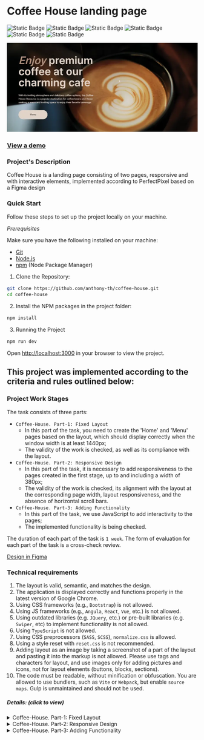 # Coffee House landing page

![Static Badge](https://img.shields.io/badge/JavaScript-323330?style=flat&logo=javascript&logoColor=F7DF1E) ![Static Badge](https://img.shields.io/badge/Sass-CC6699?logo=sass&logoColor=white) ![Static Badge](https://img.shields.io/badge/webpack5-gray?logo=webpack) ![Static Badge](https://img.shields.io/badge/HTML5-E34F26?style=flat&logo=html5&logoColor=white) ![Static Badge](https://img.shields.io/badge/Figma-orange?logo=figma&logoColor=white) ![Static Badge](https://img.shields.io/badge/PerfectPixel-blue) 

![screenshot](./src/assets/img/readme.webp "project preview")

### [View a demo](https://anthony-th.github.io/coffee-house/ "live demo")

### Project's Description
Coffee House is a landing page consisting of two pages, responsive and with interactive elements, implemented according to PerfectPixel based on a Figma design

### Quick Start

Follow these steps to set up the project locally on your machine.

*Prerequisites*

Make sure you have the following installed on your machine:

   - [Git](https://git-scm.com/)
   - [Node.js](https://nodejs.org/en)
   - [npm](https://www.npmjs.com/) (Node Package Manager)

1. Clone the Repository:
```bash
git clone https://github.com/anthony-th/coffee-house.git
cd coffee-house
```
2. Install the NPM packages in the project folder:
```bash
npm install
```

3. Running the Project

```bash
npm run dev
```

Open [http://localhost:3000](http://localhost:3000) in your browser to view the project.

## This project was implemented according to the criteria and rules outlined below:

### Project Work Stages
The task consists of three parts:

- `Coffee-House. Part-1: Fixed Layout`
    - In this part of the task, you need to create the 'Home' and 'Menu' pages based on the layout, which should display correctly when the window width is at least 1440px;
    - The validity of the work is checked, as well as its compliance with the layout.
- `Coffee-House. Part-2: Responsive Design`
    - In this part of the task, it is necessary to add responsiveness to the pages created in the first stage, up to and including a width of 380px;
    - The validity of the work is checked, its alignment with the layout at the corresponding page width, layout responsiveness, and the absence of horizontal scroll bars.
- `Coffee-House. Part-3: Adding Functionality`
    - In this part of the task, we use JavaScript to add interactivity to the pages;
    - The implemented functionality is being checked.

The duration of each part of the task is `1 week`.
The form of evaluation for each part of the task is a cross-check review.

[Design in Figma](https://www.figma.com/file/SAoBmuOqTfguehdT4IFRxQ/Coffee-House?type=design&node-id=0-1&mode=design&t=qis81E9Ovgx47eVl-0)

### Technical requirements
1. The layout is valid, semantic, and matches the design.
2. The application is displayed correctly and functions properly in the latest version of Google Chrome.
3. Using CSS frameworks (e.g., `Bootstrap`) is not allowed.
4. Using JS frameworks (e.g., `Angula`, `React`, `Vue`, etc.) is not allowed.
5. Using outdated libraries (e.g. `JQuery`, etc.) or pre-built libraries (e.g. `Swiper`, etc) to implement functionality is not allowed.
6. Using `TypeScript` is not allowed.
7. Using CSS preprocessors (`SASS`, `SCSS`), `normalize.css` is allowed.
8. Using a style reset with `reset.css` is not recommended.
9. Adding layout as an image by taking a screenshot of a part of the layout and pasting it into the markup is not allowed. Please use tags and characters for layout, and use images only for adding pictures and icons, not for layout elements (buttons, blocks, sections).
10. The code must be readable, without minification or obfuscation. You are allowed to use bundlers, such as `Vite` or `Webpack`, but enable `source maps`. Gulp is unmaintained and should not be used.

##### Details: *(click to view)*

<details><summary>Coffee-House. Part-1: Fixed Layout</summary>

##### CrossCheck Criteria

1. Checking validation of pages:
  - The layout for both pages is validated and error-free according to the W3C Validator ([https://validator.w3.org/](https://validator.w3.org/)) Valid markup of checked page corresponds to the message "Document checking completed. No errors or warnings to show."
  - Favicon is added to each page
  - Each page has only one `<h1>` element
  - The URL of the menu page differs from the URL of the home page (e.g. your-site.com for the home page and your-site.com/menu for the menu page)
2. The layout matches the design:
  - `<header>` block on each page
  - `Enjoy` block on `home` page
  - `Favourites Coffee` block on `home` page
  - `About` block on `home` page
  - `Mobile App` block on `home` page
  - `Menu` block on `menu` page
  - `<footer>` block on each page
3. CSS Requirements:
  - For positioning images in About block on home page and products in Menu block on menu page used Flexbox or Grid Layout
  - When scaling the browser page (<100%) or increasing the page width (>1440px), the layout of both pages is centered rather than shifted to the side and not stretched across the entire width
  - The background color Body stretches across the entire width of the page
4. Interactivity:
  - Navigation elements (except `Contact us`) lead to corresponding blocks on `home` page (anchor links)
  - `Contact us` in navigation panel links to the `<footer>` block on its own page (anchor link)
  - Smooth scrolling with anchor links
  - When clicking on the Menu buttons in `header` and `Enjoy` block on `home` page, it navigates to the `menu` page
  - The Menu button in `header` on `menu` page is non-interactive
  - When clicking on the Logo in `header`, it navigates to the home page
  - The active Coffee button in `Menu` block of `Menu` page is non-interactive
  - Each Coffee-card in the `Menu` section of the `Menu` page is interactive when hovering over any area of the card
  - In the `<footer>` block, clicking on the link with phone number (all area including icon) should initiate a phone call
  - In the `<footer>` block, clicking on the link with the address (all area including icon) should open a new browser tab with Google Maps displaying any location of your choice
  - Interactivity of links and buttons is implemented according to Figma layout. Interactivity includes not only changing cursor's appearance, for example, using the `cursor: pointer` property, but also the use of other visual effects, such as changing the background color or font color, following the Styleguide in Figma layout
  - Mandatory requirement for interactivity: smooth change in the appearance of an element on hover, without affecting adjacent elements

</details>

<details><summary>Coffee-House. Part-2: Responsive Design</summary>

##### CrossCheck Criteria

1. The layout of the pages aligns the design at a screen width of 1440px:
   - `<header>` block on each page
   - `Enjoy` block on `home` page
   - `Favourites Coffee` block on `home` page
   - `About` block on `home` page
   - `Mobile App` block on `home` page
   - `Menu` block on `menu` page
   - `<footer>` block on each page
2. The layout of the pages aligns the design at a screen width of 768px: **+14**
   - `<header>` block on each page
   - `Enjoy` block on `home` page
   - `Favourites Coffee` block on `home` page
   - `About` block on `home` page
   - `Mobile App` block on `home` page
   - `Menu` block on `menu` page
   - `<footer>` block on each page
3. The layout of the pages aligns the design at a screen width of 380px: **+14**
   - `<header>` block on each page
   - `Enjoy` block on `home` page
   - `Favourites Coffee` block on `home` page
   - `About` block on `home` page
   - `Mobile App` block on `home` page
   - `Menu` block on `menu` page
   - `<footer>` block on each page
4. There is no horizontal scrollbar at all screen width up to 380px inclusive. All page content remains as per the design: it is not cropped, removed, or shifted to the side
   - `home` page: no horizontal scroll bar between 1440px and 768px widths
   - `home` page: no horizontal scroll bar between 768px and 380px widths
   - `menu` page: no horizontal scroll bar between 1440px and 768px widths
   - `menu` page: no horizontal scroll bar between 768px and 380px widths
5. During smooth resizing of the browser window from 1440px to 380px, the layout occupies the full width of the window (including specified margins), elements adjust their sizes and positions appropriately without full scaling, no elements overlap, and images maintain their correct aspect ratios
   - On `home` page
   - On `menu` page
6. At screen widths of 768px and below, the menu and navigation buttons in the header are concealed on both pages, and a burger menu icon is displayed  
   (Note: Activation of the burger menu icon is not evaluated at this stage.)
7. Hover effects are active on desktop devices (as per the `Desktop` device type in DevTools) and are disabled for mobile devices (as per the `Mobile` device type in DevTools) on both pages
8. The layout for both pages is validated and error-free according to the W3C Validator ([https://validator.w3.org/](https://validator.w3.org/))

</details>

<details><summary>Coffee-House. Part-3: Adding Functionality</summary>

##### CrossCheck Criteria

1. Implementation of the burger menu on both pages:
   - At a page width of 768px or less, the navigation panel hides, and the burger icon appears
   - When clicking the burger icon, the burger menu slides out from the right, and the burger icon smoothly transforms into a cross
   - The burger menu occupies the entire available screen area below the `<header>` block
   - When clicking the cross, the burger menu smoothly hides, moving to the right of the screen, and the cross smoothly transforms into a burger icon
   - The burger icon is created using HTML and CSS without the use of images
   - Links in the burger menu work, providing smooth scrolling to anchor points
   - When clicking on any link (interactive or non-interactive) in the menu, the burger menu smoothly hides to the right, and the cross smoothly transforms into a burger icon
   - The placement and dimensions of elements in the burger menu match the layout (horizontal centering of menu items)
   - When the page width increases to 769px or higher, the burger icon and the open burger menu hide, and the navigation panel appears
2. Implementation of the Carousel on the `home` page:
   - Carousel elements are automatically scroll to the left with a specified time interval by default. The time interval duration is at the student's choose, but the recommended value is 5-7 seconds
   - The current state until the next automatic switch is shown in the progress bar of the corresponding slide by filling it with color
   - Only the progress bar of the current slide can be filled; the rest remain in their default state
   - When hovering the mouse or touch-and-hold on the displayed carousel element, the time to the element switch is paused. When the mouse cursor moves out, or the hold ends, the time continues from where it stopped
   - The switch slides is accompanied by like the carousel animation (the method of animation execution is not verified)
   - Manual switching in the corresponding direction is implemented by pressing left arrow button or right arrow button
   - For mobile devices, manual switching in the corresponding direction is additionally implemented by swiping left or right
   - When manually switching, the progress bar state of the switched slide resets, and the progress bar of the displayed slide starts to fill
   - When switching to the right after the third element, it returns to the first. When switching to the left after the first element, it returns to the third
   - Example of carousel operation on desktop:
   
     ![](./src/assets/img/carousel_d.gif)
   - Example of carousel operation on mobile:

     ![](./src/assets/img/carousel_m.gif)
3. Implementation of the Category switching for products on the `menu` page
   - The Coffee category is active and the corresponding products are displayed when opening or reloading the `menu` page
   - When switching categories, the products of the selected category are displayed
4. Implementation of the Loading more products on the `menu` page 
   - For screens with a width of 768px or less, when opening/reloading the page or switching categories, only 4 products are displayed. If there are more than 4 products in the displayed category, a Load More button is displayed below
   - When clicking the Load More button below the displayed products, the missing products are added, and the Load More button is hidden
   - When changing the screen width, the product display mode (8 products per page or 4 products with a Load More button) changes without page reloading
5. Implementation of the Modal for selected product on the `menu` page:
   - The Modal with the description of a specific product opens when clicking on any part of a card of product
   - The part of the page outside the Modal is darkened
   - When the Modal is open, the vertical scroll of the page becomes inactive; when closed, it becomes active again
   - Clicking on the area around the Modal and Close button closes it
   - The Modal is centered on both axes, sizes of modal elements and their layout match the design
   - After the Modal is opened, the 'Size' option 'S' is selected, and no option in the 'Additives' section is selected. The product's final price is the same as in the card
   - Only one 'Size' option can be selected. Changing this option also changes the final price of the product based on the choice (+\$0.00 for S, +\$0.50 for M, +\$1.00 for L)
   - Multiple 'Additives' options can be selected, and each selected option increases the final price of the product by \$0.50
6. Video on the `home` page
   - In the `Enjoy` block of the `home` page, a video is played in the background instead of an image, without sound and control elements, and without the ability to interact with it
   - After the video is finished, it automatically starts over

##### Penalties
- If the layout of the entire design or individual blocks is implemented using images
- The use of frameworks, libraries, and technologies that are prohibited in the technical requirements

</details>